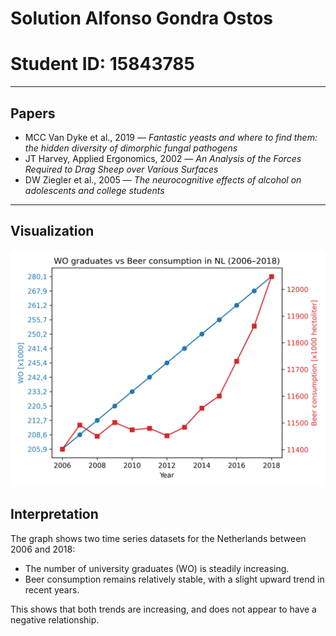 # Solution Alfonso Gondra Ostos 

# Student ID: 15843785

---

## Papers

- MCC Van Dyke et al., 2019 — *Fantastic yeasts and where to find them: the hidden diversity of dimorphic fungal pathogens*  
- JT Harvey, Applied Ergonomics, 2002 — *An Analysis of the Forces Required to Drag Sheep over Various Surfaces*  
- DW Ziegler et al., 2005 — *The neurocognitive effects of alcohol on adolescents and college students*  

---

## Visualization

![Beer vs WO](plot.png)

## Interpretation

The graph shows two time series datasets for the Netherlands between 2006 and 2018:

- The number of university graduates (WO) is steadily increasing.
- Beer consumption remains relatively stable, with a slight upward trend in recent years.

This shows that both trends are increasing, and does not appear to have a negative relationship.

